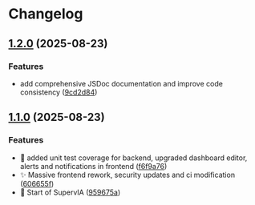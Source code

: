 # Changelog

## [1.2.0](https://github.com/Tadayoshi123/SupervIA/compare/metrics-service-v1.1.0...metrics-service-v1.2.0) (2025-08-23)


### Features

* add comprehensive JSDoc documentation and improve code consistency ([9cd2d84](https://github.com/Tadayoshi123/SupervIA/commit/9cd2d84369aad2ae92e03492109bb436d890c7b2))

## [1.1.0](https://github.com/Tadayoshi123/SupervIA/compare/metrics-service-v1.0.0...metrics-service-v1.1.0) (2025-08-23)


### Features

* :art: added unit test coverage for backend, upgraded dashboard editor, alerts and notifications in frontend ([f6f9a76](https://github.com/Tadayoshi123/SupervIA/commit/f6f9a76191d06a9762714f6d86227c8a65451278))
* :sparkles: Massive frontend rework, security updates and ci modification ([606655f](https://github.com/Tadayoshi123/SupervIA/commit/606655f3b9595cdccdcb1bf00c2c2ee37da84c28))
* :tada: Start of SupervIA ([959675a](https://github.com/Tadayoshi123/SupervIA/commit/959675a2a53ae25f89d843e4cdc18526896f2fc1))
